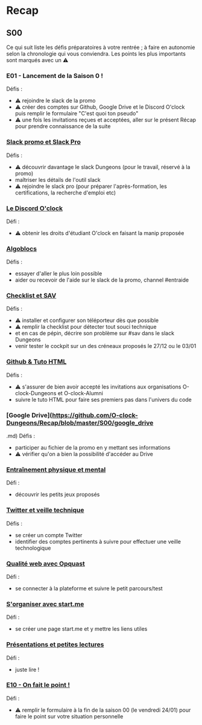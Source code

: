 # Recap

## S00

Ce qui suit liste les défis préparatoires à votre rentrée ; à faire en autonomie selon la chronologie qui vous conviendra. Les points les plus importants sont marqués avec un :warning:

### E01 - Lancement de la Saison 0 !
Défis : 
- :warning: rejoindre le slack de la promo
- :warning: créer des comptes sur Github, Google Drive et le Discord O'clock puis remplir le formulaire "C'est quoi ton pseudo"
- :warning: une fois les invitations reçues et acceptées, aller sur le présent Récap pour prendre connaissance de la suite

### [Slack promo et Slack Pro](https://github.com/O-clock-Dungeons/Recap/blob/master/S00/slack.md)
Défis : 
- :warning: découvrir davantage le slack Dungeons (pour le travail, réservé à la promo)
- maîtriser les détails de l'outil slack
- :warning: rejoindre le slack pro (pour préparer l'après-formation, les certifications, la recherche d'emploi etc)

### [Le Discord O'clock](https://github.com/O-clock-Dungeons/Recap/blob/master/S00/discord.md)
Défi :
- :warning: obtenir les droits d'étudiant O'clock en faisant la manip proposée

### [Algoblocs](https://github.com/O-clock-Dungeons/Recap/blob/master/S00/algoblocs.md)
Défis :
- essayer d'aller le plus loin possible
- aider ou recevoir de l'aide sur le slack de la promo, channel #entraide

### [Checklist et SAV](https://github.com/O-clock-Dungeons/Recap/blob/master/S00/checklist_et_sav.md)
Défis :
- :warning: installer et configurer son téléporteur dès que possible
- :warning: remplir la checklist pour détecter tout souci technique
- et en cas de pépin, décrire son problème sur #sav dans le slack Dungeons
- venir tester le cockpit sur un des créneaux proposés le 27/12 ou le 03/01

### [Github & Tuto HTML](https://github.com/O-clock-Dungeons/Recap/blob/master/S00/github.md)
Défis :
- :warning: s'assurer de bien avoir accepté les invitations aux organisations O-clock-Dungeons et O-clock-Alumni
- suivre le tuto HTML pour faire ses premiers pas dans l'univers du code

### [Google Drive](https://github.com/O-clock-Dungeons/Recap/blob/master/S00/google_drive
.md)
Défis :
- participer au fichier de la promo en y mettant ses informations
- :warning: vérifier qu'on a bien la possibilité d'accéder au Drive

### [Entraînement physique et mental](https://github.com/O-clock-Dungeons/Recap/blob/master/S00/petits_jeux.md)
Défi :
- découvrir les petits jeux proposés

### [Twitter et veille technique](https://github.com/O-clock-Dungeons/Recap/blob/master/S00/veille_technologique.md)
Défis :
- se créer un compte Twitter
- identifier des comptes pertinents à suivre pour effectuer une veille technologique

### [Qualité web avec Opquast](https://github.com/O-clock-Dungeons/Recap/blob/master/S00/opquast.md)
Défi :
- se connecter à la plateforme et suivre le petit parcours/test

### [S'organiser avec start.me](https://github.com/O-clock-Dungeons/Recap/blob/master/S00/start_me.md)
Défi :
- se créer une page start.me et y mettre les liens utiles

### [Présentations et petites lectures](https://github.com/O-clock-Dungeons/Recap/blob/master/S00/presentations.md)
Défi :
- juste lire !

### [E10 - On fait le point !](https://github.com/O-clock-Dungeons/Recap/blob/master/S00/petit_point.md)
Défi :
- :warning: remplir le formulaire à la fin de la saison 00 (le vendredi 24/01) pour faire le point sur votre situation personnelle